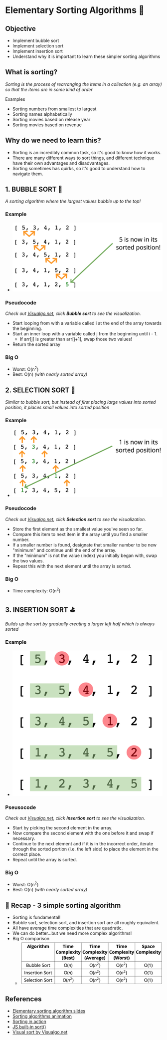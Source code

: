 # Elementary Sorting Algorithms 🧦

## Objective

- Implement bubble sort
- Implement selection sort
- Implement insertion sort
- Understand why it is important to learn these simpler sorting algorithms

## What is sorting?
*Sorting is the process of rearranging the items in a collection (e.g. an array) so that the items are in some kind of order*

Examples
- Sorting numbers from smallest to largest
- Sorting names alphabetically
- Sorting movies based on release year
- Sorting movies based on revenue

## Why do we need to learn this?

- Sorting is an incredibly common task, so it's good to know how it works.
- There are many different ways to sort things, and different technique have their own advantages and disadvantages.
- Sorting sometimes has quirks, so it's good to understand how to navigate them.

## 1. BUBBLE SORT 🛁
*A sorting algorithm where the largest values bubble up to the top!*

### Example

- ![Bubble sort example](../../assets/images/bubble-sort-1.png)

### Pseudocode
*Check out [Visualgo.net](https://visualgo.net/en/sorting), click **Bubble sort** to see the visualization.*

- Start looping from with a variable called i at the end of the array towards the beginning.
- Start an inner loop with a variable called j from the beginning until i - 1.
  - If arr[j] is greater than arr[j+1], swap those two values!
- Return the sorted array

### Big O

- Worst: O(n<sup>2</sup>)
- Best: O(n) *(with nearly sorted array)*

## 2. SELECTION SORT 🧤
*Similar to bubble sort, but instead of first placing large values into sorted position, it places small values into sorted position*

### Example

- ![Selection Sort example](../../assets/images/selection-sort-1.png)

### Pseudocode
*Check out [Visualgo.net](https://visualgo.net/en/sorting), click **Selection sort** to see the visualization.*

- Store the first element as the smallest value you've seen so far.
- Compare this item to next item in the array until you find a smaller number.
- If a smaller number is found, designate that smaller number to be new "minimum" and continue until the end of the array.
- If the "minimum" is not the value (index) you initially began with, swap the two values.
- Repeat this with the next element until the array is sorted.

### Big O

- Time complexity: O(n<sup>2</sup>)

## 3. INSERTION SORT ⛳️
*Builds up the sort by gradually creating a larger left half which is always sorted*

### Example

- ![Insertion Sort example](../../assets/images/insertion-sort-1.png)

### Pseusocode
*Check out [Visualgo.net](https://visualgo.net/en/sorting), click **Insertion sort** to see the visualization.*

- Start by picking the second element in the array.
- Now compare the second element with the one before it and swap if necessary.
- Continue to the next element and if it is in the incorrect order, iterate through the sorted portion (i.e. the left side) to place the element in the correct place.
- Repeat until the array is sorted.

### Big O

- Worst: O(n<sup>2</sup>)
- Best: O(n) *(with nearly sorted array)*

## 👹 Recap - 3 simple sorting algorithm

- Sorting is fundamental!
- Bubble sort, selection sort, and insertion sort are all roughly equivalent.
- All have average time complexities that are quadratic.
- We can do better...but we need more complex algorithms!
- Big O comparison 
  - ![Selection Sort example](../../assets/images/bigO-3-simple-sorting-algorithm.png)

## References

- [Elementary sorting algorithm slides](https://cs.slides.com/colt_steele/elementary-sorting-algorithms#/3)
- [Sorting algorithms animation](https://www.toptal.com/developers/sorting-algorithms)
- [Sorting in action](http://sorting.at/)
- [JS built-in sort()](https://developer.mozilla.org/en-US/docs/Web/JavaScript/Reference/Global_Objects/Array/sort)
- [Visual sort by Visualgo.net](https://visualgo.net/en/sorting)
